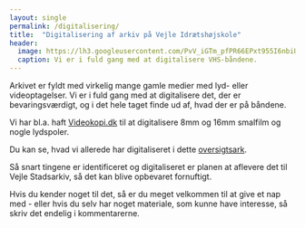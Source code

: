 ```yaml
---
layout: single
permalink: /digitalisering/
title:  "Digitalisering af arkiv på Vejle Idrætshøjskole"
header:
  image: https://lh3.googleusercontent.com/PvV_iGTm_pfPR66EPxt955I6nbiUq6sEDt8sOwbVPEFzlIfpqu9Lfu7xej8zL3ZpXtQZzkhsHZ4aQbgBSKGaZWraz10FnrUtwN6OGtxKcJKp6Dn-pUTQcMNFnxenYPNzgoyPJSFEfFE
  caption: Vi er i fuld gang med at digitalisere VHS-båndene.
---
```


Arkivet er fyldt med virkelig mange gamle medier med lyd- eller videoptagelser. Vi er i fuld gang med at digitalisere det, der er bevaringsværdigt, og i det hele taget finde ud af, hvad der er på båndene.

Vi har bl.a. haft [Videokopi.dk](http://videokopi.dk) til at digitalisere 8mm og 16mm smalfilm og nogle lydspoler.

Du kan se, hvad vi allerede har digitaliseret i dette [oversigtsark](https://docs.google.com/spreadsheets/d/1NiYGnxMSxMYApRA5TVJ9GPKww3iycFe2t95IOEZUcAw/edit?usp=sharing).

Så snart tingene er identificeret og digitaliseret er planen at aflevere det til Vejle Stadsarkiv, så det kan blive opbevaret fornuftigt.

Hvis du kender noget til det, så er du meget velkommen til at give et nap med - eller hvis du selv har noget materiale, som kunne have interesse, så skriv det endelig i kommentarerne.

